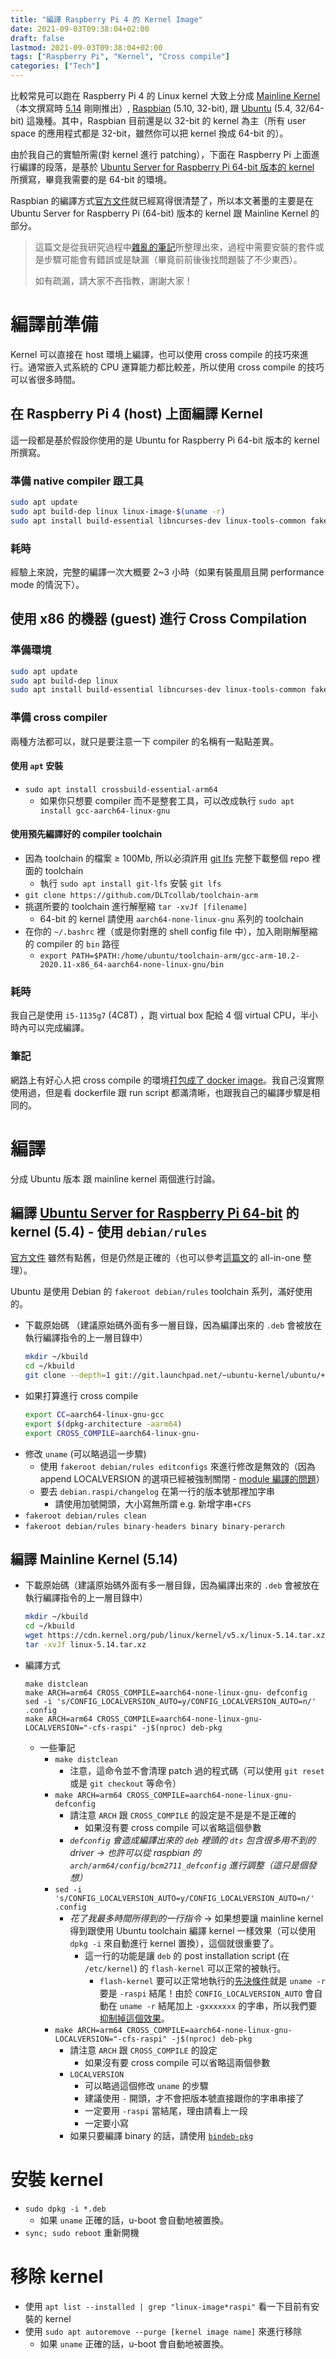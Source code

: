 ```yaml
---
title: "編譯 Raspberry Pi 4 的 Kernel Image"
date: 2021-09-03T09:38:04+02:00
draft: false
lastmod: 2021-09-03T09:38:04+02:00
tags: ["Raspberry Pi", "Kernel", "Cross compile"]
categories: ["Tech"]
---
```


比較常見可以跑在 Raspberry Pi 4 的 Linux kernel 大致上分成 [Mainline Kernel](https://www.kernel.org/)（本文撰寫時 [5.14](https://cdn.kernel.org/pub/linux/kernel/v5.x/linux-5.14.tar.xz) 剛剛推出）, [Raspbian](https://github.com/raspberrypi/linux) (5.10, 32-bit), 跟 [Ubuntu](https://git.launchpad.net/~ubuntu-kernel/ubuntu/+source/linux-raspi/+git/focal) (5.4, 32/64-bit) 這幾種。其中，Raspbian 目前還是以 32-bit 的 kernel 為主（所有 user space 的應用程式都是 32-bit，雖然你可以把 kernel 換成 64-bit 的）。

由於我自己的實驗所需(對 kernel 進行 patching），下面在 Raspberry Pi 上面進行編譯的段落，是基於 [Ubuntu Server for Raspberry Pi 64-bit 版本的 kernel](https://ubuntu.com/download/raspberry-pi) 所撰寫，畢竟我需要的是 64-bit 的環境。

Raspbian 的編譯方式[官方文件](https://www.raspberrypi.org/documentation/computers/linux_kernel.html)就已經寫得很清楚了，所以本文著墨的主要是在 Ubuntu Server for Raspberry Pi (64-bit) 版本的 kernel 跟 Mainline Kernel 的部分。

> 這篇文是從我研究過程中[雜亂的筆記](https://hackmd.io/ryWMkvbhRDOoqYEooWZ6BQ)所整理出來，過程中需要安裝的套件或是步驟可能會有錯誤或是缺漏（畢竟前前後後找問題裝了不少東西）。
> 
> 如有疏漏，請大家不吝指教，謝謝大家！

<!--more-->

# 編譯前準備

Kernel 可以直接在 host 環境上編譯，也可以使用 cross compile 的技巧來進行。通常嵌入式系統的 CPU 運算能力都比較差，所以使用 cross compile 的技巧可以省很多時間。

## 在 Raspberry Pi 4 (host) 上面編譯 Kernel

這一段都是基於假設你使用的是 Ubuntu for Raspberry Pi 64-bit 版本的 kernel 所撰寫。

### 準備 native compiler 跟工具

```bash
sudo apt update
sudo apt build-dep linux linux-image-$(uname -r)   
sudo apt install build-essential libncurses-dev linux-tools-common fakeroot
```

### 耗時

經驗上來說，完整的編譯一次大概要 2~3 小時（如果有裝風扇且開 performance mode 的情況下）。

## 使用 x86 的機器 (guest) 進行 Cross Compilation

### 準備環境

```bash
sudo apt update
sudo apt build-dep linux 
sudo apt install build-essential libncurses-dev linux-tools-common fakeroot
```

### 準備 cross compiler

兩種方法都可以，就只是要注意一下 compiler 的名稱有一點點差異。 

#### 使用 `apt` 安裝

* `sudo apt install crossbuild-essential-arm64`
    * 如果你只想要 compiler 而不是整套工具，可以改成執行 `sudo apt install gcc-aarch64-linux-gnu`

#### 使用預先編譯好的 compiler toolchain

* 因為 toolchain 的檔案 $\geq$ 100Mb, 所以必須許用 [git lfs](https://www.atlassian.com/git/tutorials/git-lfs) 完整下載整個 repo 裡面的 toolchain
    * 執行 `sudo apt install git-lfs` 安裝 `git lfs`
* `git clone https://github.com/DLTcollab/toolchain-arm`
* 挑選所要的 toolchain 進行解壓縮 `tar -xvJf [filename]`
    * 64-bit 的 kernel 請使用 `aarch64-none-linux-gnu` 系列的 toolchain
* 在你的 `~/.bashrc` 裡（或是你對應的 shell config file 中），加入剛剛解壓縮的 compiler 的 `bin` 路徑
    * `export PATH=$PATH:/home/ubuntu/toolchain-arm/gcc-arm-10.2-2020.11-x86_64-aarch64-none-linux-gnu/bin` 

### 耗時

我自己是使用 `i5-1135g7` (4C8T) ，跑 virtual box 配給 4 個 virtual CPU，半小時內可以完成編譯。

### 筆記

網路上有好心人把 cross compile 的環境[打包成了 docker image](https://github.com/carlonluca/docker-rpi-ubuntu-kernel)。我自己沒實際使用過，但是看 dockerfile 跟 run script 都滿清晰，也跟我自己的編譯步驟是相同的。

# 編譯

分成 Ubuntu 版本 跟 mainline kernel 兩個進行討論。

## 編譯 [Ubuntu Server for Raspberry Pi 64-bit](https://ubuntu.com/download/raspberry-pi) 的 kernel (5.4) - 使用 `debian/rules`

[官方文件](https://wiki.ubuntu.com/Kernel/BuildYourOwnKernel) 雖然有點舊，但是仍然是正確的（也可以參考[這篇文](https://askubuntu.com/questions/1238261/customizing-the-kernel-arm64-using-ubuntu-20-04-lts-on-a-raspberry-pi-4)的 all-in-one 整理）。

Ubuntu 是使用 Debian 的 `fakeroot debian/rules` toolchain 系列，滿好使用的。

* 下載原始碼 （建議原始碼外面有多一層目錄，因為編譯出來的 `.deb` 會被放在執行編譯指令的上一層目錄中）
    ```bash
    mkdir ~/kbuild
    cd ~/kbuild
    git clone --depth=1 git://git.launchpad.net/~ubuntu-kernel/ubuntu/+source/linux-raspi/+git/focal
    ```
* 如果打算進行 cross compile
    ```bash
    export CC=aarch64-linux-gnu-gcc
    export $(dpkg-architecture -aarm64)
    export CROSS_COMPILE=aarch64-linux-gnu-
    ```
* 修改 `uname` (可以略過這一步驟)
    * 使用 `fakeroot debian/rules editconfigs` 來進行修改是無效的（因為 append LOCALVERSION 的選項已經被強制關閉 - [module 編譯的問題](https://wiki.ubuntu.com/Kernel/BuildYourOwnKernel#Modifying_the_configuration)）
    * 要去 `debian.raspi/changelog` 在第一行的版本號那裡加字串
        * 請使用加號開頭，大小寫無所謂 e.g. 新增字串`+CFS`
* `fakeroot debian/rules clean`
* `fakeroot debian/rules binary-headers binary binary-perarch` 
    
## 編譯 Mainline Kernel (5.14)

* 下載原始碼（建議原始碼外面有多一層目錄，因為編譯出來的 `.deb` 會被放在執行編譯指令的上一層目錄中）
    ```bash
    mkdir ~/kbuild
    cd ~/kbuild
    wget https://cdn.kernel.org/pub/linux/kernel/v5.x/linux-5.14.tar.xz
    tar -xvJf linux-5.14.tar.xz
    ```
* 編譯方式
    ```
    make distclean
    make ARCH=arm64 CROSS_COMPILE=aarch64-none-linux-gnu- defconfig
    sed -i 's/CONFIG_LOCALVERSION_AUTO=y/CONFIG_LOCALVERSION_AUTO=n/' .config
    make ARCH=arm64 CROSS_COMPILE=aarch64-none-linux-gnu- LOCALVERSION="-cfs-raspi" -j$(nproc) deb-pkg
    ```
    * 一些筆記
        * `make distclean` 
            * 注意，這命令並不會清理 patch 過的程式碼（可以使用 `git reset` 或是 `git checkout` 等命令）
        * `make ARCH=arm64 CROSS_COMPILE=aarch64-none-linux-gnu- defconfig`
            * 請注意 `ARCH` 跟 `CROSS_COMPILE` 的設定是不是是不是正確的
                * 如果沒有要 cross compile 可以省略這個參數
            * *`defconfig` 會造成編譯出來的 `deb` 裡頭的 `dts` 包含很多用不到的 driver -> 也許可以從 raspbian 的 `arch/arm64/config/bcm2711_defconfig` 進行調整（這只是個發想）*
        * `sed -i 's/CONFIG_LOCALVERSION_AUTO=y/CONFIG_LOCALVERSION_AUTO=n/' .config`
            * *花了我最多時間所得到的一行指令* -> 如果想要讓 mainline kernel 得到跟使用 Ubuntu toolchain 編譯 kernel 一樣效果（可以使用 `dpkg -i` 來自動進行 kernel 置換），這個就很重要了。
                * 這一行的功能是讓 `deb` 的 post installation script (在 `/etc/kernel`) 的 `flash-kernel` 可以正常的被執行。
                    *  `flash-kernel` 要可以正常地執行的[先決條件](https://askubuntu.com/questions/1207467/raspberry-pi-4-custom-kernel-will-not-install-in-ubuntu-19-10)就是 `uname -r` 要是 `-raspi` 結尾！由於 `CONFIG_LOCALVERSION_AUTO` 會自動在 `uname -r` 結尾加上 `-gxxxxxxx` 的字串，所以我們要[抑制掉這個效果](https://unix.stackexchange.com/questions/194129/linux-kernel-version-suffix-config-localversion)。
        * `make ARCH=arm64 CROSS_COMPILE=aarch64-none-linux-gnu- LOCALVERSION="-cfs-raspi" -j$(nproc) deb-pkg`
            * 請注意 `ARCH` 跟 `CROSS_COMPILE` 的設定
                * 如果沒有要 cross compile 可以省略這兩個參數
            * `LOCALVERSION` 
                * 可以略過這個修改 `uname` 的步驟
                * 建議使用 `-` 開頭，才不會把版本號直接跟你的字串串接了
                * 一定要用 `-raspi` 當結尾，理由請看上一段
                * 一定要小寫
            * 如果只要編譯 binary 的話，請使用 [`bindeb-pkg`](https://patchwork.kernel.org/project/linux-kbuild/patch/1432804275-13187-3-git-send-email-riku.voipio@linaro.org/)

# 安裝 kernel

* `sudo dpkg -i *.deb`
    * 如果 `uname` 正確的話，u-boot 會自動地被置換。
* `sync; sudo reboot` 重新開機

# 移除 kernel

* 使用 `apt list --installed | grep "linux-image*raspi"` 看一下目前有安裝的 kernel 
* 使用 `sudo apt autoremove --purge [kernel image name]` 來進行移除
    * 如果 `uname` 正確的話，u-boot 會自動地被置換。